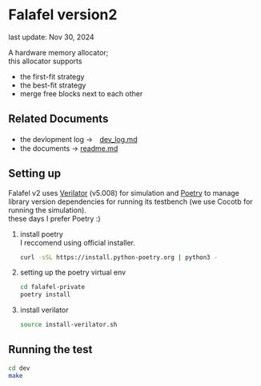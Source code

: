 # Falafel version2

last update: Nov 30, 2024

A hardware memory allocator; <br>
this allocator supports 
- the first-fit strategy 
- the best-fit strategy
- merge free blocks next to each other

## Related Documents
- the devlopment log →　[dev_log.md](doc/dev_log/dev_log.md)
- the documents → [readme.md](doc/README.md)

## Setting up
Falafel v2 uses [Verilator](https://verilator.org/guide/latest/#) (v5.008) for simulation and [Poetry](https://python-poetry.org/) to manage library version dependencies for running its testbench (we use Cocotb for running the simulation). <br>
these days I prefer Poetry :) <br>

1. install poetry <br>
I reccomend using official installer. <br>
    ```bash
    curl -sSL https://install.python-poetry.org | python3 -
    ```
2. setting up the poetry virtual env
    ```bash
    cd falafel-private
    poetry install
    ```
3. install verilator
    ```bash
    source install-verilator.sh
    ```

## Running the test
```bash
cd dev
make
```
